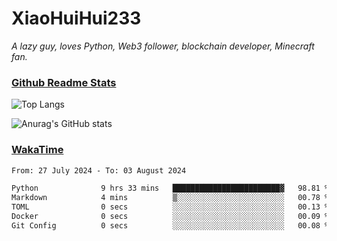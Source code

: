 # XiaoHuiHui233

*A lazy guy, loves Python, Web3 follower, blockchain developer, Minecraft fan.*

### [Github Readme Stats](https://github.com/anuraghazra/github-readme-stats)

![Top Langs](https://github-readme-stats.vercel.app/api/top-langs/?username=XiaoHuiHui233&layout=compact&theme=github_dark)

![Anurag's GitHub stats](https://github-readme-stats.vercel.app/api?username=XiaoHuiHui233&show_icons=true&theme=github_dark)

### [WakaTime](https://wakatime.com)

<!--START_SECTION:waka-->

```txt
From: 27 July 2024 - To: 03 August 2024

Python              9 hrs 33 mins   ████████████████████████▓   98.81 %
Markdown            4 mins          ▒░░░░░░░░░░░░░░░░░░░░░░░░   00.78 %
TOML                0 secs          ░░░░░░░░░░░░░░░░░░░░░░░░░   00.13 %
Docker              0 secs          ░░░░░░░░░░░░░░░░░░░░░░░░░   00.09 %
Git Config          0 secs          ░░░░░░░░░░░░░░░░░░░░░░░░░   00.08 %
```

<!--END_SECTION:waka-->
